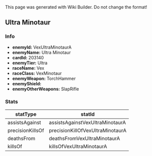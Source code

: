 <span class="wiki-builder">This page was generated with Wiki Builder. Do not change the format!</span>

## Ultra Minotaur
### Info
* **enemyId:** VexUltraMinotaurA
* **enemyName:** Ultra Minotaur
* **cardId:** 203140
* **enemyTier:** Ultra
* **raceName:** Vex
* **raceClass:** VexMinotaur
* **enemyWeapon:** TorchHammer
* **enemyShield:** 
* **enemyOtherWeapons:** SlapRifle

### Stats
statType | statId
-------- | ------
assistsAgainst | assistsAgainstVexUltraMinotaurA
precisionKillsOf | precisionKillOfVexUltraMinotaurA
deathsFrom | deathsFromVexUltraMinotaurA
killsOf | killsOfVexUltraMinotaurA

